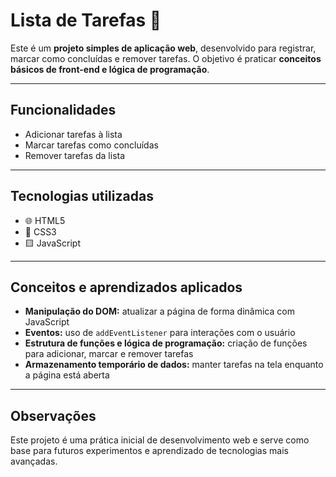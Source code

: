 # Lista de Tarefas 📝

Este é um **projeto simples de aplicação web**, desenvolvido para registrar, marcar como concluídas e remover tarefas. O objetivo é praticar **conceitos básicos de front-end e lógica de programação**.

---

## Funcionalidades
- Adicionar tarefas à lista  
- Marcar tarefas como concluídas  
- Remover tarefas da lista  

---

## Tecnologias utilizadas
- 🌐 HTML5  
- 🎨 CSS3  
- 🟨 JavaScript  

---

## Conceitos e aprendizados aplicados
- **Manipulação do DOM:** atualizar a página de forma dinâmica com JavaScript  
- **Eventos:** uso de `addEventListener` para interações com o usuário  
- **Estrutura de funções e lógica de programação:** criação de funções para adicionar, marcar e remover tarefas  
- **Armazenamento temporário de dados:** manter tarefas na tela enquanto a página está aberta  

---

## Observações
Este projeto é uma prática inicial de desenvolvimento web e serve como base para futuros experimentos e aprendizado de tecnologias mais avançadas.
